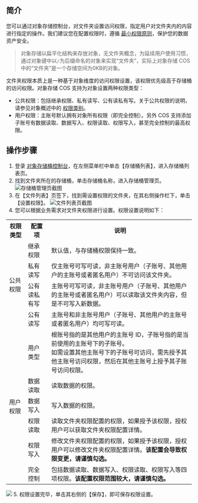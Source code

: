 ## 简介

您可以通过对象存储控制台，对文件夹设置访问权限，指定用户对文件夹内的内容进行指定的操作。我们建议您在配置权限时，遵循 [最小权限原则](https://cloud.tencent.com/document/product/436/38618)，保护您的数据资产安全。

>对象存储以扁平化结构来存放对象，无文件夹概念，为延续用户使用习惯，通过对象键中以`/`为后缀命名的对象来实现“文件夹”，实际上对象存储 COS 中的“文件夹”是一个存储空间为0KB的对象。

文件夹权限本质上是一种基于对象维度的访问权限设置，该权限优先级高于存储桶的访问权限。对象存储 COS 支持为对象设置两种权限类型：
- 公共权限：包括继承权限、私有读写、公有读私有写。关于公共权限的说明，请参见对象概述中的 [权限类别](https://intl.cloud.tencent.com/document/product/436/13324)。
- 用户权限：主账号默认拥有对象所有权限（即完全控制）。另外 COS 支持添加子账号有数据读取、数据写入、权限读取、权限写入，甚至完全控制的最高权限。

## 操作步骤

1. 登录 [对象存储桶控制台](https://console.cloud.tencent.com/cos5)，在左侧菜单栏中单击【存储桶列表】，进入存储桶列表页。
2. 找到文件夹所在的存储桶，单击存储桶名称，进入存储桶管理页。
	 ![存储桶管理页截图](https://main.qcloudimg.com/raw/b456d47780b94fc9e00085d6c3e0b845.jpg)
3. 在【文件列表】页签下，找到需设置权限的文件夹，在其右侧操作栏下，单击【设置权限】。
	 ![文件列表页截图](https://main.qcloudimg.com/raw/4c89f55e9f2325b3fc600ced8a125a8c.jpg)
4. 您可以根据业务需求对文件夹权限进行设置。权限设置说明如下：
<table>
   <tr>
      <th>权限类型</th>
      <th>配置项</th>
      <th>说明</th>
   </tr>
   <tr>
      <td rowspan="4">公共权限</td>
      <td>继承权限</td>
      <td>默认值，与存储桶权限保持一致。</td>
   </tr>
   <tr>
      <td>私有读写</td>
      <td>仅主账号可写可读，非主账号用户（子账号、其他用户的主账号或者匿名用户）不可访问该文件夹。</td>
   </tr>
   <tr>
      <td>公有读私有写</td>
      <td>主账号可写可读，非主账号用户（子账号、其他用户的主账号或者匿名用户）可以读取该文件夹内容，但是不可写入新数据。</td>
   </tr>
   <tr>
      <td>公有读写</td>
      <td>主账号和非主账号用户（子账号、其他用户的主账号或者匿名用户）均可写可读。</td>
   </tr>
   <tr>
      <td rowspan="6">用户权限</td>
      <td>用户类型</td>
      <td>根账号指的是其他用户的主账号 ID，子账号指的是当前使用的主账号下的子账号。<br>如需设置其他主账号下的子账号可访问，需先授予其他主账号访问权限，然后在其他主账号上授予其子账号访问权限。</td>
   </tr>
   <tr>
      <td>数据读取</td>
      <td>读取数据的权限。</td>
   </tr>
   <tr>
      <td>数据写入</td>
      <td>写入数据的权限。</td>
   </tr>
   <tr>
      <td>权限读取</td>
      <td>读取文件夹权限配置的权限，如果授予该权限，授权用户可以获取文件夹权限配置详情。</td>
   </tr>
   <tr>
      <td>权限写入</td>
			<td>修改文件夹权限配置的权限，如果授予该权限，授权用户可以修改文件夹权限配置详情。<b>该配置会导致权限变更，请谨慎勾选。</b></td>
   </tr>
   <tr>
      <td>完全控制</td>
      <td>包括数据读取、数据写入、权限读取、权限写入等四项权限。<b>该配置权限范围较大，请谨慎勾选。</b></td>
   </tr>
</table>
<img src="https://main.qcloudimg.com/raw/1a892d07d0cae053520278dbb68feaa6.jpg">
5. 权限设置完毕，单击其右侧的【保存】，即可保存权限设置。


